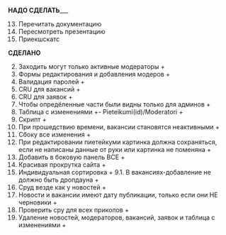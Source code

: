 ________НАДО СДЕЛАТЬ___________

13. Перечитать документацию
14. Пересмотреть презентацию 
18. Приекшскатс


________СДЕЛАНО________

2. Заходить могут только активные модераторы +
3. Формы редактирования и добавления модеров +
4. Валидация паролей +
5. CRU для вакансий +
6. CRU для заявок +
7. Чтобы опредёленные части были видны только для админов +
8. Таблица с изменениями +- Pieteikumi(id)/Moderatori +
10. Скрипт +
12. При прошедствию времени, вакансии становятся неактивными +
15. Сбоку все изменения +
21. При редактировании пиетейкуми картинка должна сохраняться, если не написаны данные от руки или картинка не поменяна +
22. Добавить в боковую панель ВСЕ +
23. Красивая прокрутка сайта +
20. Индивидуальная сортировка +
9.1. В вакансиях-добавление не должно быть дропдауна +
16. Сруд везде как у новостей +
17. Новости и вакансии имеют дату публикации, только если они НЕ черновики +
9. Проверить сру для всех приколов +
1. Удаление новостей, модераторов, вакансий, заявок и таблица с изменениями +